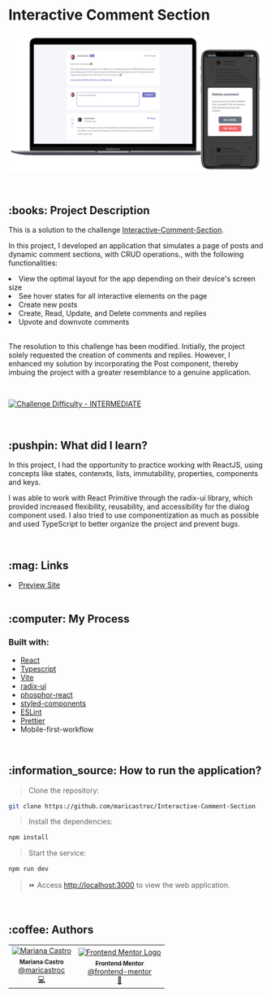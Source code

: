 # Interactive Comment Section
<p align="center">
    <img alt="Print" src="https://github.com/maricastroc/Interactive-Comment-Section/blob/main/public/print.png" width="800px" />
</p>

<br/>
<h2>:books: Project Description</h2>
<p>This is a solution to the challenge <a href="https://www.frontendmentor.io/challenges/interactive-comments-section-iG1RugEG9" target="_blank">Interactive-Comment-Section</a>.
<p>In this project, I developed an application that simulates a page of posts and dynamic comment sections, with CRUD operations., with the following functionalities:</p>

<li>View the optimal layout for the app depending on their device's screen size</li>
<li>See hover states for all interactive elements on the page</li>
<li>Create new posts</li>
<li>Create, Read, Update, and Delete comments and replies</li>
<li>Upvote and downvote comments</li>
<br/>
<p>The resolution to this challenge has been modified. Initially, the project solely requested the creation of comments and replies. However, I enhanced my solution by incorporating the Post component, thereby imbuing the project with a greater resemblance to a genuine application.</p>
<br/>
<p dir="auto"><a href="https://www.frontendmentor.io/challenges?difficulties=4" rel="nofollow"><img src="https://camo.githubusercontent.com/2f6759402e9f7625555fa5f32350ff20062bf34c3a829d2398075c44fe98be85/68747470733a2f2f696d672e736869656c64732e696f2f62616467652f446966666963756c74792d494e5445524d4544494154452d6631623630343f7374796c653d666f722d7468652d6261646765266c6f676f3d66726f6e74656e646d656e746f72" alt="Challenge Difficulty - INTERMEDIATE" data-canonical-src="https://img.shields.io/badge/Difficulty-INTERMEDIATE-f1b604?style=for-the-badge&amp;logo=frontendmentor" style="max-width: 100%;"></a></p>
<br/>
<h2>:pushpin: What did I learn?</h2>

<p>In this project, I had the opportunity to practice working with ReactJS, using concepts like states, contenxts, lists, immutability, properties, components and keys.</p>

<p>I was able to work with React Primitive through the radix-ui library, which provided increased flexibility, reusability, and accessibility for the dialog component used. I also tried to use componentization as much as possible and used TypeScript to better organize the project and prevent bugs.</p>

<br/>
<h2>:mag: Links</h2>
<li><a href="https://maricastroc-interactive-post-comments.netlify.app/" target="_blank">Preview Site</a></li>
<br/>
<h2>:computer: My Process</h2>
<h3>Built with:</h3>

- [React](https://reactjs.org/)
- [Typescript](https://www.typescriptlang.org/)
- [Vite](https://vitejs.dev/)
- [radix-ui](https://www.radix-ui.com/docs/primitives/overview/introduction)
- [phosphor-react](https://phosphoricons.com/)
- [styled-components](https://styled-components.com/)
- [ESLint](https://eslint.org/)
- [Prettier](https://prettier.io/)
- Mobile-first-workflow
<br/>

<h2>:information_source: How to run the application?</h2>

> Clone the repository:

```bash
git clone https://github.com/maricastroc/Interactive-Comment-Section
```

> Install the dependencies:

```bash
npm install
```

> Start the service:

```bash
npm run dev
```

> :fast_forward: Access [http://localhost:3000](http://localhost:3000) to view the web application.
<br/>

<h2>:coffee: Authors</h2>

<table>
  <tr>
    <td align="center">
      <a href="http://github.com/maricastroc/">
        <img src="https://avatars.githubusercontent.com/u/121824373?s=400v=4" width="100px;" alt="Mariana Castro"/>
        <br />
        <sub>
          <b>Mariana Castro</b>
        </sub>
       </a>
       <br />
       <a href="https://www.linkedin.com/in/mariana-castro-297586264/" title="Linkedin">@maricastroc</a>
       <br />
       <a href="https://github.com/maricastroc/Interactive-Comment-Section" title="Code">💻</a>
    </td>
    <td align="center">
      <a href="https://www.frontendmentor.io/home">
        <img src="https://media.licdn.com/dms/image/C4D0BAQG_rUOmQjzleQ/company-logo_200_200/0/1568560623067?e=1694044800&v=beta&t=wyVlJzZC3xroCA9QO9eaJTGUZIH6-LEUS2-VEAxAthY" width="100px;" alt="Frontend Mentor Logo"/>
        <br />
        <sub>
          <b>Frontend Mentor</b>
        </sub>
       </a>
       <br />
       <a href="https://www.linkedin.com/company/frontend-mentor/" title="Linkedin">@frontend-mentor</a>
       <br />
       <a href="https://www.frontendmentor.io/home" title="Front-end Challenges Platform">🚀</a>
    </td>
  </tr>
</table>
